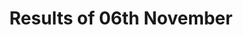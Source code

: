 ---
layout: page
title: Results of 06th November
teaser: Take a look at our gamecard to see how your lines are doing.
redirect: /gamecard
---